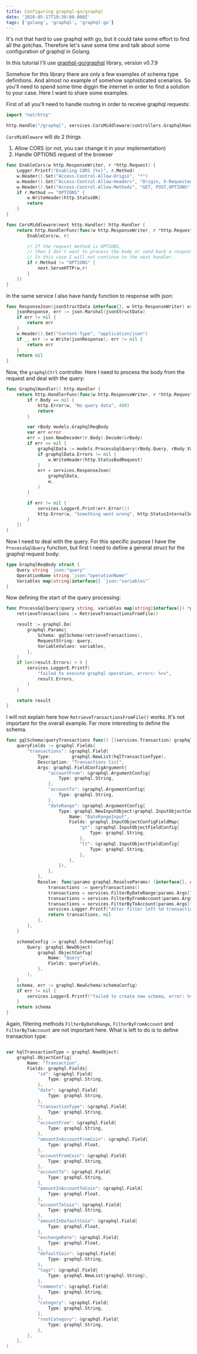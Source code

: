 ```yaml
---
title: Configuring graphql-go/graphql
date: '2020-05-17T19:30:00.000Z'
tags: ['golang', 'graphql', 'graphql-go']
---
```


It's not that hard to use graphql with go, but it could take some effort to find all the gotchas. Therefore let's save some time and talk about some configuration of graphql in Golang.

In this tutorial I'll use [graphql-go/graphql](https://github.com/graphql-go/graphql) library, version v0.7.9

<!-- end -->

Somehow for this library there are only a few examples of schema type definitions. And almost no example of somehow sophisticated scenarios. So you'll need to spend some time diggin the internet in order to find a solution to your case. Here I want to share some examples.

First of all you'll need to handle routing in order to receive graphql requests:

```go
import "net/http"

http.Handle("/graphql", services.CorsMiddleware(controllers.GraphqlHandler()))
```

`CorsMiddleware` will do 2 things

1. Allow CORS (or not, you can change it in your implementation)
1. Handle OPTIONS request of the browser

```go
func EnableCors(w http.ResponseWriter, r *http.Request) {
    Logger.Printf("Enabling CORS (%s)", r.Method)
    w.Header().Set("Access-Control-Allow-Origin", "*")
    w.Header().Set("Access-Control-Allow-Headers", "Origin, X-Requested-With, Content-Type, Accept")
    w.Header().Set("Access-Control-Allow-Methods", "GET, POST,OPTIONS")
    if r.Method == "OPTIONS" {
        w.WriteHeader(http.StatusOK)
        return
    }
}

func CorsMiddleware(next http.Handler) http.Handler {
    return http.HandlerFunc(func(w http.ResponseWriter, r *http.Request) {
        EnableCors(w, r)

        // If the request method is OPTIONS,
        // then I don't want to process the body or send back a response.
        // In this case I will not continue to the next handler.
        if r.Method != "OPTIONS" {
            next.ServeHTTP(w,r)
        }
    })
}
```

In the same service I also have handy function to response with json:

```go
func ResponseJson(jsonStructData interface{}, w http.ResponseWriter) error {
    jsonResponse, err := json.Marshal(jsonStructData)
    if err != nil {
        return err
    }
    w.Header().Set("Content-Type", "application/json")
    if _, err := w.Write(jsonResponse); err != nil {
        return err
    }
    return nil
}
```

Now, the `graphqlCtrl` controller. Here I need to process the body from the request and deal with the query:

```go
func GraphqlHandler() http.Handler {
    return http.HandlerFunc(func(w http.ResponseWriter, r *http.Request) {
        if r.Body == nil {
            http.Error(w, "No query data", 400)
            return
        }

        var rBody models.GraphqlReqBody
        var err error
        err = json.NewDecoder(r.Body).Decode(&rBody)
        if err == nil {
            graphqlData := models.ProcessGqlQuery(rBody.Query, rBody.Variables)
            if graphqlData.Errors != nil {
                w.WriteHeader(http.StatusBadRequest)
            }
            err = services.ResponseJson(
                graphqlData,
                w,
            )
        }

        if err != nil {
            services.LoggerE.Print(err.Error())
            http.Error(w, "Something went wrong", http.StatusInternalServerError)
        }
    })
}
```

Now I need to deal with the query. For this specific purpose I have the `ProcessGqlQuery` function, but first I need to define a general struct for the graphql request body:

```go
type GraphqlReqBody struct {
    Query string `json:"query"`
    OperationName string `json:"operationName"`
    Variables map[string]interface{} `json:"variables"`
}
```

Now defining the start of the query processing:

```go
func ProcessGqlQuery(query string, variables map[string]interface{}) *graphql.Result {
    retrieveTransactions := RetrieveTransactionsFromFile()

    result := graphql.Do(
        graphql.Params{
            Schema: gqlSchema(retrieveTransactions),
            RequestString: query,
            VariableValues: variables,
        },
    )
    if len(result.Errors) > 0 {
        services.LoggerE.Printf(
            "failed to execute graphql operation, errors: %+v",
            result.Errors,
        )
    }

    return result
}
```

I will not explain here how `RetrieveTransactionsFromFile()` works. It's not important for the overall example. Far more interesting to define the schema.

```go
func gqlSchema(queryTransactions func() []services.Transaction) graphql.Schema {
    queryFields := graphql.Fields{
        "transactions": &graphql.Field{
            Type:        graphql.NewList(hqlTransactionType),
            Description: "Transactions list",
            Args: graphql.FieldConfigArgument{
                "accountFrom": &graphql.ArgumentConfig{
                    Type: graphql.String,
                },
                "accountTo": &graphql.ArgumentConfig{
                    Type: graphql.String,
                },
                "dateRange": &graphql.ArgumentConfig{
                    Type: graphql.NewInputObject(graphql.InputObjectConfig{
                        Name: "DateRangeInput",
                        Fields: graphql.InputObjectConfigFieldMap{
                            "gt": &graphql.InputObjectFieldConfig{
                                Type: graphql.String,
                            },
                            "lt": &graphql.InputObjectFieldConfig{
                                Type: graphql.String,
                            },
                        },
                    }),
                },
            },
            Resolve: func(params graphql.ResolveParams) (interface{}, error) {
                transactions := queryTransactions()
                transactions = services.FilterByDateRange(params.Args["dateRange"], transactions)
                transactions = services.FilterByFromAccount(params.Args["accountFrom"], transactions)
                transactions = services.FilterByToAccount(params.Args["accountTo"], transactions)
                services.Logger.Printf("After filter left %d transactions", len(transactions))
                return transactions, nil
            },
        },
    }

    schemaConfig := graphql.SchemaConfig{
        Query: graphql.NewObject(
            graphql.ObjectConfig{
                Name: "Query",
                Fields: queryFields,
            },
        ),
    }
    schema, err := graphql.NewSchema(schemaConfig)
    if err != nil {
        services.LoggerE.Printf("failed to create new schema, error: %v", err)
    }
    return schema
}
```

Again, filtering methods `FilterByDateRange`, `FilterByFromAccount` and `FilterByToAccount` are not important here. What is left to do is to define transaction type:

```go

var hqlTransactionType = graphql.NewObject(
    graphql.ObjectConfig{
        Name: "Transaction",
        Fields: graphql.Fields{
            "id": &graphql.Field{
                Type: graphql.String,
            },
            "date": &graphql.Field{
                Type: graphql.String,
            },
            "transactionType": &graphql.Field{
                Type: graphql.String,
            },
            "accountFrom": &graphql.Field{
                Type: graphql.String,
            },
            "amountInAccountFromCoin": &graphql.Field{
                Type: graphql.Float,
            },
            "accountFromCoin": &graphql.Field{
                Type: graphql.String,
            },
            "accountTo": &graphql.Field{
                Type: graphql.String,
            },
            "amountInAccountToCoin": &graphql.Field{
                Type: graphql.Float,
            },
            "accountToCoin": &graphql.Field{
                Type: graphql.String,
            },
            "amountInDefaultCoin": &graphql.Field{
                Type: graphql.Float,
            },
            "exchangeRate": &graphql.Field{
                Type: graphql.Float,
            },
            "defaultCoin": &graphql.Field{
                Type: graphql.String,
            },
            "tags": &graphql.Field{
                Type: graphql.NewList(graphql.String),
            },
            "comments": &graphql.Field{
                Type: graphql.String,
            },
            "category": &graphql.Field{
                Type: graphql.String,
            },
            "rootCategory": &graphql.Field{
                Type: graphql.String,
            },
        },
    },
)
```
